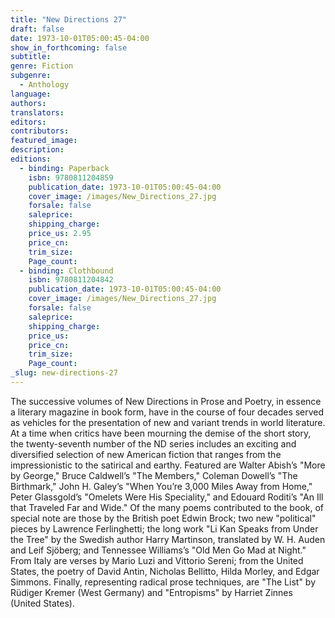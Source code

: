 ```yaml
---
title: "New Directions 27"
draft: false
date: 1973-10-01T05:00:45-04:00
show_in_forthcoming: false
subtitle:
genre: Fiction
subgenre:
  - Anthology
language:
authors:
translators:
editors:
contributors:
featured_image:
description:
editions:
  - binding: Paperback
    isbn: 9780811204859
    publication_date: 1973-10-01T05:00:45-04:00
    cover_image: /images/New_Directions_27.jpg
    forsale: false
    saleprice:
    shipping_charge:
    price_us: 2.95
    price_cn:
    trim_size:
    Page_count:
  - binding: Clothbound
    isbn: 9780811204842
    publication_date: 1973-10-01T05:00:45-04:00
    cover_image: /images/New_Directions_27.jpg
    forsale: false
    saleprice:
    shipping_charge:
    price_us:
    price_cn:
    trim_size:
    Page_count:
_slug: new-directions-27
---
```


The successive volumes of New Directions in Prose and Poetry, in essence a literary magazine in book form, have in the course of four decades served as vehicles for the presentation of new and variant trends in world literature. At a time when critics have been mourning the demise of the short story, the twenty-seventh number of the ND series includes an exciting and diversified selection of new American fiction that ranges from the impressionistic to the satirical and earthy. Featured are Walter Abish’s "More by George," Bruce Caldwell’s "The Members," Coleman Dowell’s "The Birthmark," John H. Galey’s "When You’re 3,000 Miles Away from Home," Peter Glassgold’s "Omelets Were His Speciality," and Edouard Roditi’s "An Ill that Traveled Far and Wide." Of the many poems contributed to the book, of special note are those by the British poet Edwin Brock; two new "political" pieces by Lawrence Ferlinghetti; the long work "Li Kan Speaks from Under the Tree" by the Swedish author Harry Martinson, translated by W. H. Auden and Leif Sjöberg; and Tennessee Williams’s "Old Men Go Mad at Night." From Italy are verses by Mario Luzi and Vittorio Sereni; from the United States, the poetry of David Antin, Nicholas Bellitto, Hilda Morley, and Edgar Simmons. Finally, representing radical prose techniques, are "The List" by Rüdiger Kremer (West Germany) and "Entropisms" by Harriet Zinnes (United States).

